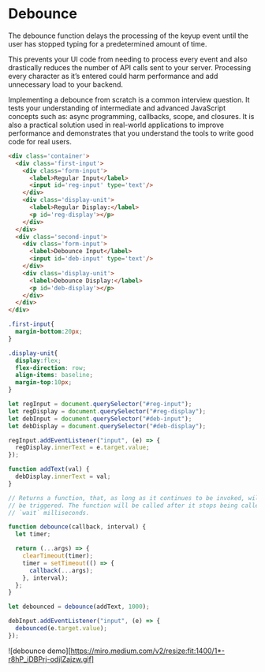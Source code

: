 # Debounce

The debounce function delays the processing of the keyup event until the user has stopped typing for a predetermined amount of time.

This prevents your UI code from needing to process every event and also drastically reduces the number of API calls sent to your server. Processing every character as it’s entered could harm performance and add unnecessary load to your backend.

Implementing a debounce from scratch is a common interview question. It tests your understanding of intermediate and advanced JavaScript concepts such as: async programming, callbacks, scope, and closures. It is also a practical solution used in real-world applications to improve performance and demonstrates that you understand the tools to write good code for real users.

```HTML
<div class='container'>
  <div class='first-input'>
    <div class='form-input'>
      <label>Regular Input</label>
      <input id='reg-input' type='text'/>
    </div>
    <div class='display-unit'>
      <label>Regular Display:</label>
      <p id='reg-display'></p>
    </div>
  </div>
  <div class='second-input'>
    <div class='form-input'>
      <label>Debounce Input</label>
      <input id='deb-input' type='text'/>
    </div>
    <div class='display-unit'>
      <label>Debounce Display:</label>
      <p id='deb-display'></p>
    </div>
  </div>
</div>
```

```CSS
.first-input{
  margin-bottom:20px;
}

.display-unit{
  display:flex;
  flex-direction: row;
  align-items: baseline;
  margin-top:10px;
}
```

```javascript
let regInput = document.querySelector("#reg-input");
let regDisplay = document.querySelector("#reg-display");
let debInput = document.querySelector("#deb-input");
let debDisplay = document.querySelector("#deb-display");

regInput.addEventListener("input", (e) => {
  regDisplay.innerText = e.target.value;
});

function addText(val) {
  debDisplay.innerText = val;
}

// Returns a function, that, as long as it continues to be invoked, will not
// be triggered. The function will be called after it stops being called for
// `wait` milliseconds.

function debounce(callback, interval) {
  let timer;

  return (...args) => {
    clearTimeout(timer);
    timer = setTimeout(() => {
      callback(...args);
    }, interval);
  };
}

let debounced = debounce(addText, 1000);

debInput.addEventListener("input", (e) => {
  debounced(e.target.value);
});
```

![debounce demo][https://miro.medium.com/v2/resize:fit:1400/1*-r8hP_iDBPrj-odjIZajzw.gif]
